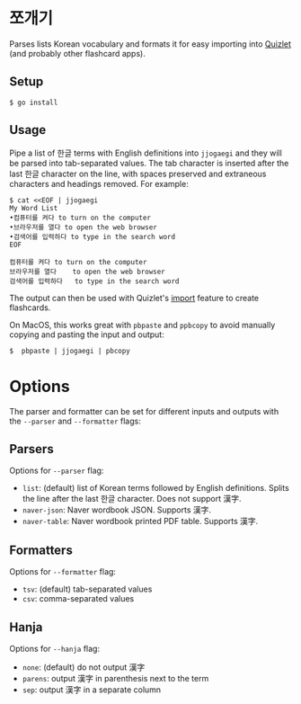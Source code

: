 # 쪼개기

Parses lists Korean vocabulary and formats it for easy importing into [Quizlet](https://quizlet.com/) (and probably other flashcard apps).


## Setup

    $ go install

## Usage

Pipe a list of 한글 terms with English definitions into `jjogaegi` and they will be parsed into tab-separated values. The tab character is inserted after the last 한글 character on the line, with spaces preserved and extraneous characters and headings removed. For example:

    $ cat <<EOF | jjogaegi
    My Word List
    •컴퓨터를 켜다 to turn on the computer
    •브라우저를 열다 to open the web browser
    •검색어를 입력하다 to type in the search word
    EOF
    
    컴퓨터를 켜다	to turn on the computer
    브라우저를 열다	to open the web browser
    검색어를 입력하다	to type in the search word

The output can then be used with Quizlet's [import](https://quizlet.com/help/2444107/convert-a-word-doc-into-a-quizlet-set) feature to create flashcards.

On MacOS, this works great with `pbpaste` and `ppbcopy` to avoid manually copying and pasting the input and output:

    $  pbpaste | jjogaegi | pbcopy
    
# Options

The parser and formatter can be set for different inputs and outputs with the `--parser` and `--formatter` flags:

## Parsers

Options for `--parser` flag:

 - `list`: (default) list of Korean terms followed by English definitions. Splits the line after the last 한글 character. Does not support 漢字.
 - `naver-json`: Naver wordbook JSON. Supports 漢字. 
 - `naver-table`: Naver wordbook printed PDF table. Supports 漢字. 

## Formatters

Options for `--formatter` flag:

 - `tsv`: (default) tab-separated values
 - `csv`: comma-separated values
 
## Hanja

Options for `--hanja` flag:

 - `none`: (default) do not output 漢字
 - `parens`: output 漢字 in parenthesis next to the term
 - `sep`: output 漢字 in a separate column
